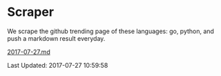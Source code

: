 # Scraper

We scrape the github trending page of these languages: go, python, and push a markdown result everyday.

[2017-07-27.md](https://github.com/borays/Scraper/blob/master/2017-07-27.md)

Last Updated: 2017-07-27 10:59:58